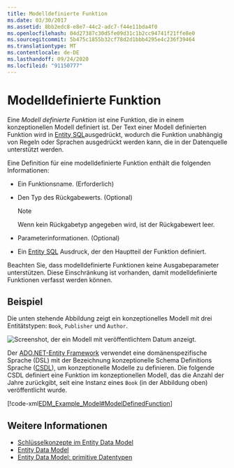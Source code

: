 ```yaml
---
title: Modelldefinierte Funktion
ms.date: 03/30/2017
ms.assetid: 8bb2edc8-e8e7-44c2-adc7-f44e11bda4f0
ms.openlocfilehash: 04d27387c30d5fe09d31c1b2cc94741f21ffe8e0
ms.sourcegitcommit: 5b475c1855b32cf78d2d1bbb4295e4c236f39464
ms.translationtype: MT
ms.contentlocale: de-DE
ms.lasthandoff: 09/24/2020
ms.locfileid: "91150777"
---
```

# <a name="model-defined-function"></a>Modelldefinierte Funktion

Eine *Modell definierte Funktion* ist eine Funktion, die in einem konzeptionellen Modell definiert ist. Der Text einer Modell definierten Funktion wird in [Entity SQL](./ef/language-reference/entity-sql-language.md)ausgedrückt, wodurch die Funktion unabhängig von Regeln oder Sprachen ausgedrückt werden kann, die in der Datenquelle unterstützt werden.  
  
 Eine Definition für eine modelldefinierte Funktion enthält die folgenden Informationen:  
  
- Ein Funktionsname. (Erforderlich)  
  
- Den Typ des Rückgabewerts. (Optional)  
  
    > [!NOTE]
    > Wenn kein Rückgabetyp angegeben wird, ist der Rückgabewert leer.  
  
- Parameterinformationen. (Optional)  
  
- Ein [Entity SQL](./ef/language-reference/entity-sql-language.md) Ausdruck, der den Hauptteil der Funktion definiert.  
  
 Beachten Sie, dass modelldefinierte Funktionen keine Ausgabeparameter unterstützen. Diese Einschränkung ist vorhanden, damit modelldefinierte Funktionen verfasst werden können.  
  
## <a name="example"></a>Beispiel  

 Die unten stehende Abbildung zeigt ein konzeptionelles Modell mit drei Entitätstypen: `Book`, `Publisher` und `Author`.  
  
 ![Screenshot, der ein Modell mit veröffentlichtem Datum anzeigt.](./media/model-defined-function/model-published-date-three-entity-types.gif)  
  
 Der [ADO.NET-Entity Framework](./ef/index.md) verwendet eine domänenspezifische Sprache (DSL) mit der Bezeichnung konzeptionelle Schema Definitions Sprache ([CSDL](/ef/ef6/modeling/designer/advanced/edmx/csdl-spec)), um konzeptionelle Modelle zu definieren. Die folgende CSDL definiert eine Funktion im konzeptionellen Modell, das die Anzahl der Jahre zurückgibt, seit eine Instanz eines `Book` (in der Abbildung oben) veröffentlicht wurde.  
  
 [!code-xml[EDM_Example_Model#ModelDefinedFunction](../../../../samples/snippets/xml/VS_Snippets_Data/edm_example_model/xml/books4.edmx#modeldefinedfunction)]  
  
## <a name="see-also"></a>Weitere Informationen

- [Schlüsselkonzepte im Entity Data Model](entity-data-model-key-concepts.md)
- [Entity Data Model](entity-data-model.md)
- [Entity Data Model: primitive Datentypen](entity-data-model-primitive-data-types.md)
